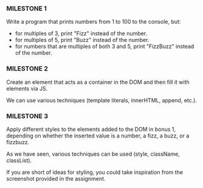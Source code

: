 ### MILESTONE 1

Write a program that prints numbers from 1 to 100 to the console, but:

- for multiples of 3, print "Fizz" instead of the number.
- for multiples of 5, print "Buzz" instead of the number.
- for numbers that are multiples of both 3 and 5, print "FizzBuzz" instead of the number.

### MILESTONE 2

Create an element that acts as a container in the DOM and then fill it with elements via JS.

We can use various techniques (template literals, innerHTML, append, etc.).

### MILESTONE 3

Apply different styles to the elements added to the DOM in bonus 1, depending on whether the inserted value is a number, a fizz, a buzz, or a fizzbuzz.

As we have seen, various techniques can be used (style, className, classList).

If you are short of ideas for styling, you could take inspiration from the screenshot provided in the assignment.
